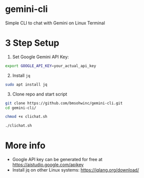 # gemini-cli
Simple CLI to chat with Gemini on Linux Terminal

# 3 Step Setup 
1. Set Google Gemini API Key:
```sh
export GOOGLE_API_KEY=your_actual_api_key
```
2. Install `jq`
```sh
sudo apt install jq
```
3. Clone repo and start script
```sh
git clone https://github.com/bmsohwinc/gemini-cli.git
cd gemini-cli/

chmod +x clichat.sh

./clichat.sh
```

# More info
- Google API key can be generated for free at https://aistudio.google.com/apikey
- Install jq on other Linux systems: https://jqlang.org/download/


